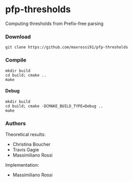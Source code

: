 # pfp-thresholds
Computing thresholds from Prefix-free parsing

### Download

```console
git clone https://github.com/maxrossi91/pfp-thresholds
```

### Compile

```console
mkdir build
cd build; cmake ..
make
```

#### Debug

```console
mkdir build
cd build; cmake -DCMAKE_BUILD_TYPE=Debug ..
make
```

### Authors ###

Theoretical results:

* Christina Boucher
* Travis Gagie
* Massimiliano Rossi

Implementation:

* Massimiliano Rossi
